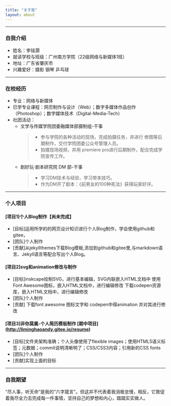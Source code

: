 ```yaml
---
title: "关于我"
layout: about
---
```


---
### 自我介绍
- 姓名：李铭灏
- 就读学校与班级：广州南方学院（22级网络与新媒体1班）
- 地址：广东省肇庆市
- 兴趣爱好：摄影 钢琴 乒乓球

---
### 在校经历
- 专业：网络与新媒体
- 已学专业课程：网页制作与设计（Web）；数字多媒体作品创作（Photoshop）；数字媒体技术（Digital-Media-Tech）
- 社团活动：
	- 文学与传媒学院团委融媒体部摄制组-干事
		>- 参与学院的各种活动的现场，完成拍摄任务，并进行 修图等后期制作，交付学院团委公众号管理人员。
		>- 拍摄现场视频，并用 premiere pro进行后期制作，配合完成学院宣传工作。
	- 剧好玩·剧本研究院 DM 部-干事
		>- 学习DM技术与经验，学习带本技巧。
		>- 作为DM开了剧本：《前男友的100种死法》获得玩家好评。


---

### 个人项目

#### [项目1]个人Blog制作【尚未完成】 
 - [目标]运用所学的的网页设计知识进行个人Blog制作，学会使用github和gitee，
 - [团队]个人制作
 - [贡献]从jekyllthemes下载Blog模板,添加到github和gitee里,与markdown语言、Jekyll语言等配合写出个人Blog。


#### [项目2]svg和animation修改与制作 
 - [目标]inskcape绘制SVG，进行基本编辑，SVG内联嵌入HTML文档中 使用Font Awesome图标，嵌入HTML文档中，进行编辑修改 下载codepen资源库，嵌入HTML文档中，进行编辑修改
 - [团队]个人制作
 - [贡献] 下载font awesome 图标文字和 codepen中得animation 并对其进行修改

#### [项目3]非你莫属-个人简历模板制作 [期中项目] (http://liminghaoandy.gitee.io/resume)
 - [目标]文件夹架构准确；个人头像使用了flexible images；使用HTML5语义标签；元数据；commit说明清晰明了；CSS/CSS3内容；引用新的CSS fonts
 - [团队]个人制作
 - [贡献]实现上面的目标

---
### 自我期望
“尽人事，听天命”是我的“六字箴言”。但这并不代表着我消极怠慢，相反，它敦促着我尽全力去完成每一件事情，坚持自己的梦想和内心，踏踏实实做人。